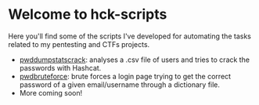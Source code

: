 # Welcome to hck-scripts

Here you'll find some of the scripts I've developed for automating the 
tasks related to my pentesting and CTFs projects. 

* [pwddumpstatscrack](/pwddumpstatscrack): analyses a .csv file of users and tries to crack the passwords with Hashcat.
* [pwdbruteforce](/pwdbruteforce): brute forces a login page trying to get the correct password of a given email/username through a dictionary file.
* More coming soon!
